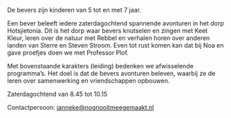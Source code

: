 De bevers zijn kinderen van 5 tot en met 7 jaar. 

Een bever beleeft iedere zaterdagochtend spannende avonturen in het dorp Hotsjietonia. Dit is het dorp waar bevers knutselen en zingen met Keet Kleur, leren over de natuur met Rebbel en verhalen horen over anderen landen van Sterre en Steven Stroom. Even tot rust komen kan dat bij Noa en gave proefjes doen we met Professor Plof. 

Met bovenstaande karakters (leiding) bedenken we afwisselende programma’s. Het doel is dat de bevers avonturen beleven, waarbij ze de leren over samenwerking en vriendschappen opbouwen.

Zaterdagochtend van 8.45 tot 10.15

Contactpersoon: [janneke@nognooitmeegemaakt.nl](mailto:janneke@nognooitmeegemaakt.nl)
